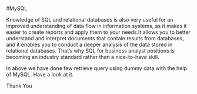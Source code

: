 #MySQL


Knowledge of SQL and relational databases is also very useful for an improved understanding of data flow in information systems, as it makes it easier to create reports and apply them to your needs.It allows you to better understand and interpret documents that contain results from databases, and it enables you to conduct a deeper analysis of the data stored in relational databases. That’s why SQL for business analyst positions is becoming an industry standard rather than a nice-to-have skill. 

In above we have done few retrieve query using dummy data with the help of MySQL. Have a look at it.


Thank You
